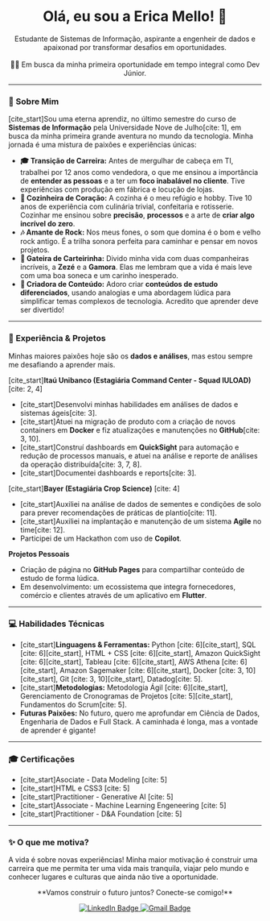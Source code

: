 <h1 align="center">Olá, eu sou a Erica Mello! 👋</h1>

<p align="center">
  Estudante de Sistemas de Informação, aspirante a engenheir de dados e 
  apaixonad por transformar desafios em oportunidades.
  <br><br>
  👩‍💻 Em busca da minha primeira oportunidade em tempo integral como Dev Júnior.
</p>

---

### 🚀 Sobre Mim

[cite_start]Sou uma eterna aprendiz, no último semestre do curso de **Sistemas de Informação** pela Universidade Nove de Julho[cite: 1], em busca da minha primeira grande aventura no mundo da tecnologia. Minha jornada é uma mistura de paixões e experiências únicas:

* **🎓 Transição de Carreira:** Antes de mergulhar de cabeça em TI, trabalhei por 12 anos como vendedora, o que me ensinou a importância de **entender as pessoas** e a ter um **foco inabalável no cliente**. Tive experiências com produção em fábrica e locução de lojas.
* **🍜 Cozinheira de Coração:** A cozinha é o meu refúgio e hobby. Tive 10 anos de experiência com culinária trivial, confeitaria e rotisserie. Cozinhar me ensinou sobre **precisão**, **processos** e a arte de **criar algo incrível do zero**.
* **🎶 Amante de Rock:** Nos meus fones, o som que domina é o bom e velho rock antigo. É a trilha sonora perfeita para caminhar e pensar em novos projetos.
* **🐾 Gateira de Carteirinha:** Divido minha vida com duas companheiras incríveis, a **Zezé** e a **Gamora**. Elas me lembram que a vida é mais leve com uma boa soneca e um carinho inesperado.
* **💖 Criadora de Conteúdo:** Adoro criar **conteúdos de estudo diferenciados**, usando analogias e uma abordagem lúdica para simplificar temas complexos de tecnologia. Acredito que aprender deve ser divertido!

---

### 💼 Experiência & Projetos

Minhas maiores paixões hoje são os **dados e análises**, mas estou sempre me desafiando a aprender mais.

[cite_start]**Itaú Unibanco (Estagiária Command Center - Squad IULOAD)** [cite: 2, 4]
* [cite_start]Desenvolvi minhas habilidades em análises de dados e sistemas ágeis[cite: 3].
* [cite_start]Atuei na migração de produto com a criação de novos containers em **Docker** e fiz atualizações e manutenções no **GitHub**[cite: 3, 10].
* [cite_start]Construí dashboards em **QuickSight** para automação e redução de processos manuais, e atuei na análise e reporte de análises da operação distribuída[cite: 3, 7, 8].
* [cite_start]Documentei dashboards e reports[cite: 3].

[cite_start]**Bayer (Estagiária Crop Science)** [cite: 4]
* [cite_start]Auxiliei na análise de dados de sementes e condições de solo para prever recomendações de práticas de plantio[cite: 11].
* [cite_start]Auxiliei na implantação e manutenção de um sistema **Agile** no time[cite: 12].
* Participei de um Hackathon com uso de **Copilot**.

**Projetos Pessoais**
* Criação de página no **GitHub Pages** para compartilhar conteúdo de estudo de forma lúdica.
* Em desenvolvimento: um ecossistema que integra fornecedores, comércio e clientes através de um aplicativo em **Flutter**.

---

### 💻 Habilidades Técnicas

* [cite_start]**Linguagens & Ferramentas:** Python [cite: 6][cite_start], SQL [cite: 6][cite_start], HTML + CSS [cite: 6][cite_start], Amazon QuickSight [cite: 6][cite_start], Tableau [cite: 6][cite_start], AWS Athena [cite: 6][cite_start], Amazon Sagemaker [cite: 6][cite_start], Docker [cite: 3, 10][cite_start], Git [cite: 3, 10][cite_start], Datadog[cite: 5].
* [cite_start]**Metodologias:** Metodologia Ágil [cite: 6][cite_start], Gerenciamento de Cronogramas de Projetos [cite: 5][cite_start], Fundamentos do Scrum[cite: 5].
* **Futuras Paixões:** No futuro, quero me aprofundar em Ciência de Dados, Engenharia de Dados e Full Stack. A caminhada é longa, mas a vontade de aprender é gigante!

---

### 🎓 Certificações

* [cite_start]Asociate - Data Modeling [cite: 5]
* [cite_start]HTML e CSS3 [cite: 5]
* [cite_start]Practitioner - Generative AI [cite: 5]
* [cite_start]Associate - Machine Learning Engeneering [cite: 5]
* [cite_start]Practitioner - D&A Foundation [cite: 5]

---

### ✨ O que me motiva?

A vida é sobre novas experiências! Minha maior motivação é construir uma carreira que me permita ter uma vida mais tranquila, viajar pelo mundo e conhecer lugares e culturas que ainda não tive a oportunidade.

<p align="center">
  **Vamos construir o futuro juntos? Conecte-se comigo!**
</p>

<p align="center">
  <a href="https://www.linkedin.com/in/erica-mello-dev">
    <img src="https://img.shields.io/badge/LinkedIn-0077B5?style=for-the-badge&logo=linkedin&logoColor=white" alt="LinkedIn Badge"/>
  </a>
  <a href="mailto:ericapmello@outlook.com">
    <img src="https://img.shields.io/badge/Gmail-D14836?style=for-the-badge&logo=gmail&logoColor=white" alt="Gmail Badge"/>
  </a>
</p>
